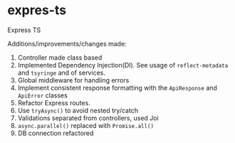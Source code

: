 # expres-ts
Express TS

Additions/improvements/changes made:
1. Controller made class based
2. Implemented Dependency Injection(DI). See usage of `reflect-metadata` and `tsyringe` and of services.
3. Global middleware for handling errors
4. Implement consistent response formatting with the `ApiResponse` and `ApiError` classes
5. Refactor Express routes.
6. Use `tryAsync()` to avoid nested try/catch
7. Validations separated from controllers, used Joi
8. `async.parallel()` replaced with `Promise.all()`
9. DB connection refactored